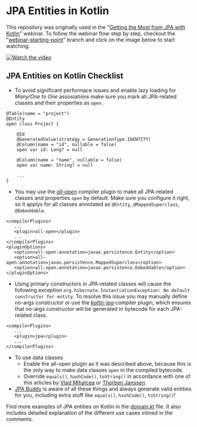 # JPA Entities in Kotlin
This repository was originally used in the "[Getting the Most from JPA with Kotlin](https://www.youtube.com/watch?v=a_6V8xwiv04)" webinar.
To follow the webinar flow step by step, checkout the "[webinar-starting-point](https://github.com/jpa-buddy/kotlin-entities/tree/webinar-starting-point)" branch and click on the image below to start watching.

[![Watch the video](https://img.youtube.com/vi/a_6V8xwiv04/hqdefault.jpg)](https://www.youtube.com/watch?v=a_6V8xwiv04)

## JPA Entities on Kotlin Checklist
- To avoid significant performace issues and enable lazy loading for _Many/One to One_ assosiations make sure you mark all JPA-related classes and their properties as `open`.
```
@Table(name = "project")
@Entity
open class Project {

    @Id
    @GeneratedValue(strategy = GenerationType.IDENTITY)
    @Column(name = "id", nullable = false)
    open var id: Long? = null

    @Column(name = "name", nullable = false)
    open var name: String? = null

    ...
}
```
- You may use the [*all-open*](https://kotlinlang.org/docs/all-open-plugin.html) compiler plugin to make all JPA-related classes and properties `open` by default. Make sure you configure it right, so it applys for all classes annotated as `@Entity`, `@MappedSuperclass`, `@Embeddable`. 
```
<compilerPlugins>
   ...
   <plugin>all-open</plugin>
   ...
</compilerPlugins>
<pluginOptions>
   <option>all-open:annotation=javax.persistence.Entity</option>
   <option>all-open:annotation=javax.persistence.MappedSuperclass</option>
   <option>all-open:annotation=javax.persistence.Embeddable</option>
</pluginOptions> 
```
- Using primary constructors in JPA-related classes will cause the following exception `org.hibernate.InstantiationException: No default constructor for entity`. To resolve this issue you may manually define no-args constructor or use the [*kotlin-jpa*](https://kotlinlang.org/docs/no-arg-plugin.html#jpa-support) compiler plugin, which ensures that no-args constructor will be generated in bytecode for each JPA-related class.
```
<compilerPlugins>
   ...
   <plugin>jpa</plugin>
   ...   
</compilerPlugins>
```
-  To use data classes 
   * Enable the all-open plugin as it was described above, because this is the only way to make data classes `open` in the compiled bytecode.
   * Override `equals()`, `hashCode()`, `toString()` in accordance with one of this articles by [Vlad Mihalcea](https://vladmihalcea.com/the-best-way-to-implement-equals-hashcode-and-tostring-with-jpa-and-hibernate/) or [Thorben Janssen](https://thorben-janssen.com/ultimate-guide-to-implementing-equals-and-hashcode-with-hibernate/).
- [JPA Buddy](https://plugins.jetbrains.com/plugin/15075-jpa-buddy) is aware of all these things and always generate valid entities for you, including extra stuff like `equals()`, `hashCode()`, `toString()`!

Find more examples of JPA entities on Kotlin in the [domain.kt](src/main/kotlin/com/jpabuddy/kotlinentities/domain.kt) file. It also includes detailed explanation of the different use cases inlined in the comments. 

